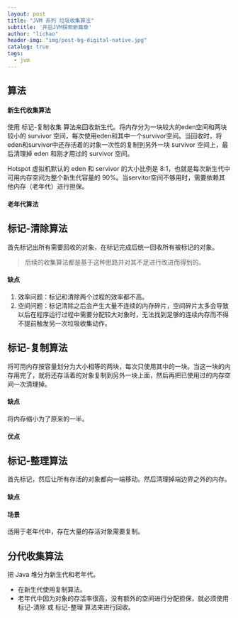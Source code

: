```yaml
---
layout: post
title: "JVM 系列 垃圾收集算法"
subtitle: '开启JVM探索新篇章'
author: "lichao"
header-img: "img/post-bg-digital-native.jpg"
catalog: true
tags:
  - jvm
---
```



## 算法


#### 新生代收集算法
使用 标记-复制收集 算法来回收新生代。将内存分为一块较大的eden空间和两块较小的 survivor 空间，每次使用eden和其中一个survivor空间。当回收时，将eden和survivor中还存活着的对象一次性的复制到另外一块 survivor 空间上，最后清理掉 eden 和刚才用过的 survivor 空间。

Hotspot 虚拟机默认的 eden 和 servivor 的大小比例是 8:1，也就是每次新生代中可用内存空间为整个新生代容量的 90%。当servitor空间不够用时，需要依赖其他内存（老年代）进行担保。
#### 老年代算法



## 标记-清除算法
首先标记出所有需要回收的对象，在标记完成后统一回收所有被标记的对象。

> 后续的收集算法都是基于这种思路并对其不足进行改进而得到的。
#### 缺点
1. 效率问题：标记和清除两个过程的效率都不高。
2. 空间问题：标记清除之后会产生大量不连续的内存碎片，空间碎片太多会导致以后在程序运行过程中需要分配较大对象时，无法找到足够的连续内存而不得不提前触发另一次垃圾收集动作。


## 标记-复制算法
将可用内存按容量划分为大小相等的两块，每次只使用其中的一块。当这一块的内存用完了，就将还存活着的对象复制到另外一块上面，然后再把已使用过的内存空间一次清理掉。

#### 缺点
将内存缩小为了原来的一半。

#### 优点

## 标记-整理算法
首先标记，然后让所有存活的对象都向一端移动。然后清理掉端边界之外的内存。
#### 缺点
#### 场景
适用于老年代中，存在大量的存活对象需要复制。

## 分代收集算法
把 Java 堆分为新生代和老年代。
* 在新生代使用复制算法。
* 老年代中因为对象的存活率很高，没有额外的空间进行分配担保，就必须使用 标记-清除 或 标记-整理 算法来进行回收。
#### 